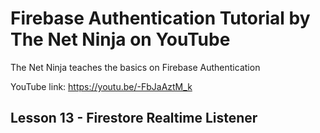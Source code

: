 # Firebase Authentication Tutorial by The Net Ninja on YouTube

The Net Ninja teaches the basics on Firebase Authentication

YouTube link: https://youtu.be/-FbJaAztM_k

## Lesson 13 - Firestore Realtime Listener